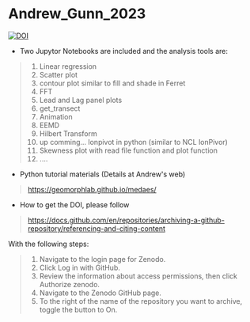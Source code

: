 # Andrew_Gunn_2023

<a href="https://zenodo.org/badge/latestdoi/645121988"><img src="https://zenodo.org/badge/645121988.svg" alt="DOI"></a>

* Two Jupytor Notebooks are included and the analysis tools are:
> 1. Linear regression
> 2. Scatter plot
> 3. contour plot similar to fill and shade in Ferret
> 4. FFT
> 5. Lead and Lag panel plots
> 6. get_transect
> 7. Animation
> 8. EEMD
> 9. Hilbert Transform 
> 10. up comming... lonpivot in python (similar to NCL lonPivor)
> 11. Skewness plot with read file function and plot function
> 12. ....

* Python tutorial materials (Details at Andrew's web)
> https://geomorphlab.github.io/medaes/

* How to get the DOI, please follow 
> https://docs.github.com/en/repositories/archiving-a-github-repository/referencing-and-citing-content

With the following steps:
> 1. Navigate to the login page for Zenodo.
> 2. Click Log in with GitHub.
> 3. Review the information about access permissions, then click Authorize zenodo.
> 4. Navigate to the Zenodo GitHub page.
> 5. To the right of the name of the repository you want to archive, toggle the button to On.


